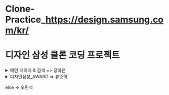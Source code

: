 # Clone-Practice_https://design.samsung.com/kr/
# 디자인 삼성 클론 코딩 프로젝트

<details>
  <summary>메인 페이지 & 검색  => 장하은</summary>
  <div markdown="1">
    
  

  </div>
</details>

<details>
  <summary>디자인삼성_AWARD  => 류준하</summary>
  <div markdown="1">
    
  

  </div>
</details>


else => 오민석
